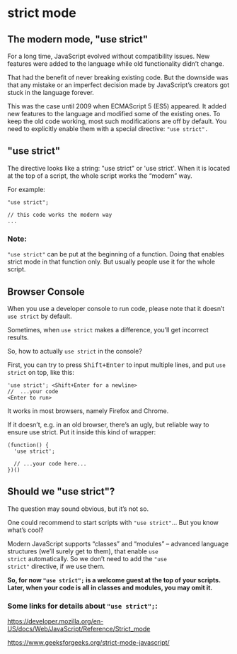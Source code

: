 # strict mode
## The modern mode, "use strict"
For a long time, JavaScript evolved without compatibility issues. New features were added to the language while old functionality didn’t change.

That had the benefit of never breaking existing code. But the downside was that any mistake or an imperfect decision made by JavaScript’s creators got stuck in the language forever.

This was the case until 2009 when ECMAScript 5 (ES5) appeared. It added new features to the language and modified some of the existing ones. To keep the old code working, most such modifications are off by default. You need to explicitly enable them with a special directive: <code>"use strict".</code>

## "use strict"
The directive looks like a string: "use strict" or 'use strict'. When it is located at the top of a script, the whole script works the “modern” way.

For example: 
```
"use strict";

// this code works the modern way
...
```

### Note: 
<code>"use strict"</code> can be put at the beginning of a function. Doing that enables strict mode in that function only. But usually people use it for the whole script.

## Browser Console
When you use a developer console to run code, please note that it doesn’t <code>use strict</code> by default.

Sometimes, when <code>use strict</code> makes a difference, you’ll get incorrect results.

So, how to actually <code>use strict</code> in the console?

First, you can try to press <kbd>Shift+Enter</kbd> to input multiple lines, and put <code>use strict</code> on top, like this:
```
'use strict'; <Shift+Enter for a newline>
//  ...your code
<Enter to run>
```
It works in most browsers, namely Firefox and Chrome.

If it doesn’t, e.g. in an old browser, there’s an ugly, but reliable way to ensure use strict. Put it inside this kind of wrapper:
```
(function() {
  'use strict';

  // ...your code here...
})()
```

## Should we "use strict"?
The question may sound obvious, but it’s not so.

One could recommend to start scripts with <code>"use strict"</code>… But you know what’s cool?

Modern JavaScript supports “classes” and “modules” – advanced language structures (we’ll surely get to them), that enable <code>use strict</code> automatically. So we don’t need to add the <code>"use strict"</code> directive, if we use them.

<strong>
So, for now <code>"use strict";</code> is a welcome guest at the top of your scripts. Later, when your code is all in classes and modules, you may omit it.
</strong>

### Some links for details about <code>"use strict";</code>:

https://developer.mozilla.org/en-US/docs/Web/JavaScript/Reference/Strict_mode

https://www.geeksforgeeks.org/strict-mode-javascript/